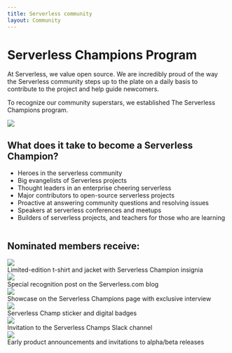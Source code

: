 ```yaml
---
title: Serverless community
layout: Community
---
```


<div class='center' style="max-width:800px; margin:auto;">

# Serverless Champions Program

At Serverless, we value open source. We are incredibly proud of the way the Serverless community steps up to the plate on a daily basis to contribute to the project and help guide newcomers.

To recognize our community superstars, we established The Serverless Champions program.

</div>

<Separator margin="30" />

<div class="container">
  <div class="row">
    <div class="one-half column">
      <img src="http://www.fillmurray.com/500/350" />
    </div>
    <div class="one-half column">
      <h2>What does it take to become a  Serverless Champion?</h2>
      <ul>
        <li>Heroes in the serverless community</li>
        <li>Big evangelists of Serverless projects</li>
        <li>Thought leaders in an enterprise cheering serverless</li>
        <li>Major contributors to open-source serverless projects</li>
        <li>Proactive at answering community questions and resolving issues</li>
        <li>Speakers at serverless conferences and meetups</li>
        <li>Builders of serverless projects, and teachers for those who are learning</li>
      </ul>
    </div>
  </div>
</div>

<Separator margin="30" />

<div class='center'>
  <h2>Nominated members receive:</h2>
<div>

<div class="container">
  <div class="row">
    <div class="one-third column">
      <img src="https://s3-us-west-2.amazonaws.com/assets.site.serverless.com/images/champions/shwag.svg"/>
      <div>Limited-edition t-shirt and jacket with Serverless Champion insignia</div>
    </div>
    <div class="one-third column">
      <img src="https://s3-us-west-2.amazonaws.com/assets.site.serverless.com/images/champions/blog.svg"/>
      <div>Special recognition post on the Serverless.com blog</div>
    </div>
    <div class="one-third column">
      <img src="https://s3-us-west-2.amazonaws.com/assets.site.serverless.com/images/champions/interview.svg"/>
      <div>Showcase on the Serverless Champions page with exclusive interview</div>
    </div>
  </div>
</div>

<div class="container marginTop-40">
  <div class="row">
    <div class="one-third column">
      <img src="https://s3-us-west-2.amazonaws.com/assets.site.serverless.com/images/champions/badge.svg"/>
      <div>Serverless Champ sticker and digital badges</div>
    </div>
    <div class="one-third column">
      <img src="https://s3-us-west-2.amazonaws.com/assets.site.serverless.com/images/champions/slack.svg"/>
      <div>Invitation to the Serverless Champs Slack channel</div>
    </div>
    <div class="one-third column">
      <img src="https://s3-us-west-2.amazonaws.com/assets.site.serverless.com/images/champions/vip.svg"/>
      <div>Early product announcements and invitations to alpha/beta releases</div>
    </div>
  </div>
</div>
